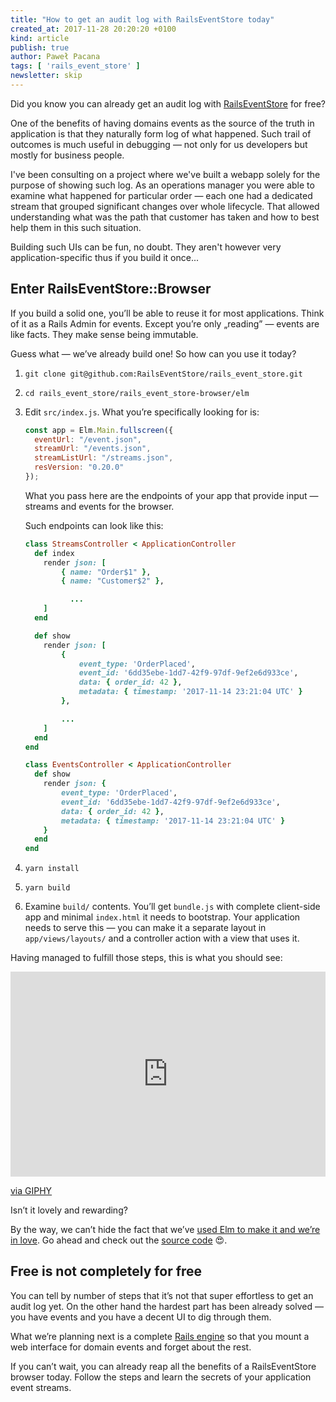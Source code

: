 ```yaml
---
title: "How to get an audit log with RailsEventStore today"
created_at: 2017-11-28 20:20:20 +0100
kind: article
publish: true
author: Paweł Pacana
tags: [ 'rails_event_store' ]
newsletter: skip
---
```


Did you know you can already get an audit log with [RailsEventStore](https://railseventstore.org) for free?

<!-- more -->

One of the benefits of having domains events as the source of the truth in application is that they naturally form log of what happened. Such trail of outcomes is much useful in debugging — not only for us developers but mostly for business people.

I've been consulting on a project where we've built a webapp solely for the purpose of showing such log. As an operations manager you were able to examine what happened for particular order — each one had a dedicated stream that grouped significant changes over whole lifecycle.
That allowed understanding what was the path that customer has taken and how to best help them in this such situation.

Building such UIs can be fun, no doubt. They aren't however very application-specific thus if you build it once...

## Enter RailsEventStore::Browser

If you build a solid one, you’ll be able to reuse it for most applications. Think of it as a Rails Admin for events. Except you’re only „reading” — events are like facts. They make sense being immutable.

Guess what — we’ve already build one! So how can you use it today?

1. `git clone git@github.com:RailsEventStore/rails_event_store.git`
2. `cd rails_event_store/rails_event_store-browser/elm`
3. Edit `src/index.js`. What you’re specifically looking for is:

	```javascript
	const app = Elm.Main.fullscreen({
	  eventUrl: "/event.json",
	  streamUrl: "/events.json",
	  streamListUrl: "/streams.json",
	  resVersion: "0.20.0"
	});
	```

	What you pass here are the endpoints of your app that provide input — streams and events for the browser.

	Such endpoints can look like this:

	```ruby
	class StreamsController < ApplicationController
	  def index
	    render json: [
		    { name: "Order$1" },
		    { name: "Customer$2" },

			  ...
	    ]
	  end

	  def show
	    render json: [
		    {
			    event_type: 'OrderPlaced',
			    event_id: '6dd35ebe-1dd7-42f9-97df-9ef2e6d933ce',
			    data: { order_id: 42 },
			    metadata: { timestamp: '2017-11-14 23:21:04 UTC' }
		    },

		    ...
	    ]
	  end
	end
	```

	```ruby
	class EventsController < ApplicationController
	  def show
	    render json: {
		    event_type: 'OrderPlaced',
		    event_id: '6dd35ebe-1dd7-42f9-97df-9ef2e6d933ce',
		    data: { order_id: 42 },
		    metadata: { timestamp: '2017-11-14 23:21:04 UTC' }
	    }
	  end
	end
	```

4. `yarn install`
5. `yarn build`
6. Examine `build/` contents. You’ll get `bundle.js` with complete client-side app and minimal `index.html` it needs to bootstrap. Your application needs to serve this — you can make it a separate layout in `app/views/layouts/` and a controller action with a view that uses it.

Having managed to fulfill those steps, this is what you should see:

<div style="width:100%;height:0;padding-bottom:65%;position:relative;"><iframe src="https://giphy.com/embed/3o6fJacEiYvOPRK8CI" width="100%" height="100%" style="position:absolute" frameBorder="0" class="giphy-embed" allowFullScreen></iframe></div><p><a href="https://giphy.com/gifs/rails-event-store-3o6fJacEiYvOPRK8CI">via GIPHY</a></p>


Isn’t it lovely and rewarding?


By the way, we can’t hide the fact that we’ve [used Elm to make it and we’re in love](https://blog.arkency.com/tags/elm). Go ahead and check out the [source code](https://github.com/RailsEventStore/rails_event_store/blob/0f7ee713a08d9b834c28cbfe25c00d995e3d8b64/rails_event_store-browser/elm/src/Main.elm) 😍.

## Free is not completely for free

You can tell by number of steps that it’s not that super effortless to get an audit log yet. On the other hand the hardest part has been already solved — you have events and you have a decent UI to dig through them.

What we’re planning next is a complete [Rails engine](http://guides.rubyonrails.org/engines.html) so that you mount a web interface for domain events and forget about the rest.

If you can’t wait, you can already reap all the benefits of a RailsEventStore browser today. Follow the steps and learn the secrets of your application event streams.
